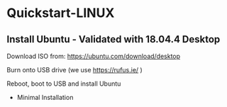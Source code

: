# Quickstart-LINUX

## Install Ubuntu - Validated with 18.04.4 Desktop

Download ISO from: https://ubuntu.com/download/desktop

Burn onto USB drive (we use https://rufus.ie/ )

Reboot, boot to USB and install Ubuntu
* Minimal Installation
